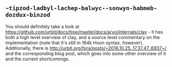 ## `~tipzod-ladbyl-lachep-balwyc--sonwyn-habmeb-dozdux-binzod`
You should definitely take a look at https://github.com/urbit/docs/tree/master/docs/arvo/internals/clay - it has both a high level overview of clay, and a source level commentary on the implementation (note that it's still in 164k Hoon syntax, however). Additionally, there is http://urbit.org/fora/posts/~2016.10.25..17.37.47..6937~/ and the corresponding blog post, which goes into some other overview of it and the current shortcomings.